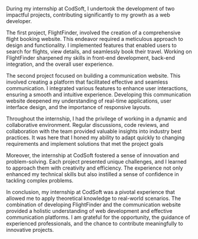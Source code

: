 During my internship at CodSoft, I undertook the development of two impactful projects, contributing significantly to my growth as a web developer.

The first project, FlightFinder, involved the creation of a comprehensive flight booking website. This endeavor required a meticulous approach to design and functionality. I implemented features that enabled users to search for flights, view details, and seamlessly book their travel. Working on FlightFinder sharpened my skills in front-end development, back-end integration, and the overall user experience.

The second project focused on building a communication website. This involved creating a platform that facilitated effective and seamless communication. I integrated various features to enhance user interactions, ensuring a smooth and intuitive experience. Developing this communication website deepened my understanding of real-time applications, user interface design, and the importance of responsive layouts.

Throughout the internship, I had the privilege of working in a dynamic and collaborative environment. Regular discussions, code reviews, and collaboration with the team provided valuable insights into industry best practices. It was here that I honed my ability to adapt quickly to changing requirements and implement solutions that met the project goals

Moreover, the internship at CodSoft fostered a sense of innovation and problem-solving. Each project presented unique challenges, and I learned to approach them with creativity and efficiency. The experience not only enhanced my technical skills but also instilled a sense of confidence in tackling complex problems.

In conclusion, my internship at CodSoft was a pivotal experience that allowed me to apply theoretical knowledge to real-world scenarios. The combination of developing FlightFinder and the communication website provided a holistic understanding of web development and effective communication platforms. I am grateful for the opportunity, the guidance of experienced professionals, and the chance to contribute meaningfully to innovative projects.
